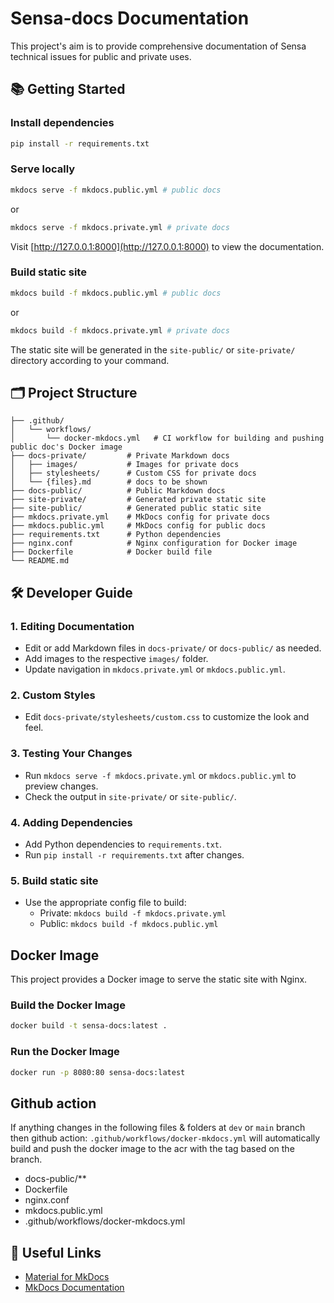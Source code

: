 # Sensa-docs Documentation
This project's aim is to provide comprehensive documentation of Sensa technical issues for public and private uses.

## 📚 Getting Started

### Install dependencies

```bash
pip install -r requirements.txt
```

### Serve locally

```bash
mkdocs serve -f mkdocs.public.yml # public docs
```
or 
```bash
mkdocs serve -f mkdocs.private.yml # private docs
```

Visit [http://127.0.0.1:8000](http://127.0.0.1:8000) to view the documentation.

### Build static site

```bash
mkdocs build -f mkdocs.public.yml # public docs
```
or
```bash
mkdocs build -f mkdocs.private.yml # private docs
```

The static site will be generated in the `site-public/` or `site-private/` directory according to your command.

## 🗂️ Project Structure

```
├── .github/         
│   └── workflows/          
│       └── docker-mkdocs.yml   # CI workflow for building and pushing public doc's Docker image
├── docs-private/         # Private Markdown docs
│   ├── images/           # Images for private docs
│   ├── stylesheets/      # Custom CSS for private docs
│   └── {files}.md        # docs to be shown
├── docs-public/          # Public Markdown docs
├── site-private/         # Generated private static site
├── site-public/          # Generated public static site
├── mkdocs.private.yml    # MkDocs config for private docs
├── mkdocs.public.yml     # MkDocs config for public docs
├── requirements.txt      # Python dependencies
├── nginx.conf            # Nginx configuration for Docker image
├── Dockerfile            # Docker build file
└── README.md
```

## 🛠️ Developer Guide

### 1. Editing Documentation

- Edit or add Markdown files in `docs-private/` or `docs-public/` as needed.
- Add images to the respective `images/` folder.
- Update navigation in `mkdocs.private.yml` or `mkdocs.public.yml`.

### 2. Custom Styles

- Edit `docs-private/stylesheets/custom.css` to customize the look and feel.

### 3. Testing Your Changes

- Run `mkdocs serve -f mkdocs.private.yml` or `mkdocs.public.yml` to preview changes.
- Check the output in `site-private/` or `site-public/`.

### 4. Adding Dependencies

- Add Python dependencies to `requirements.txt`.
- Run `pip install -r requirements.txt` after changes.

### 5. Build static site

- Use the appropriate config file to build:
  - Private: `mkdocs build -f mkdocs.private.yml`
  - Public: `mkdocs build -f mkdocs.public.yml`

## Docker Image

This project provides a Docker image to serve the static site with Nginx. 
### Build the Docker Image

```sh
docker build -t sensa-docs:latest .
```
### Run the Docker Image

```sh
docker run -p 8080:80 sensa-docs:latest
```

## Github action
If anything changes in the following files & folders at `dev` or  `main` branch then github action: `.github/workflows/docker-mkdocs.yml` will automatically build and push the docker image to the acr with the tag based on the branch. <br>
- docs-public/**
- Dockerfile
- nginx.conf
- mkdocs.public.yml 
- .github/workflows/docker-mkdocs.yml <br>

## 🔗 Useful Links

- [Material for MkDocs](https://squidfunk.github.io/mkdocs-material/)
- [MkDocs Documentation](https://www.mkdocs.org/)

